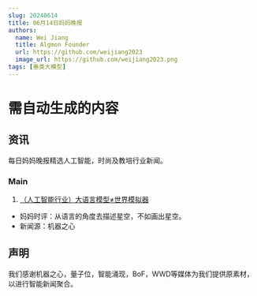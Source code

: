 ```yaml
---
slug: 20240614
title: 06月14日妈妈晚报
authors:
  name: Wei Jiang
  title: Algmon Founder
  url: https://github.com/weijiang2023
  image_url: https://github.com/weijiang2023.png
tags: [垂类大模型]
---
```


# 需自动生成的内容
## 资讯
每日妈妈晚报精选人工智能，时尚及教培行业新闻。

### Main

1. [（人工智能行业）大语言模型≠世界模拟器](https://mp.weixin.qq.com/s/FBqYb_gcBr5D204mDtmCOA)
* 妈妈时评：从语言的角度去描述星空，不如画出星空。
* 新闻源：机器之心

## 声明

我们感谢机器之心，量子位，智能涌现，BoF，WWD等媒体为我们提供原素材，以进行智能新闻聚合。